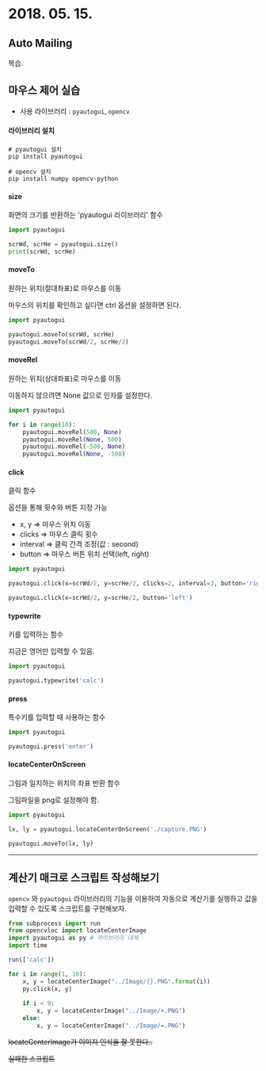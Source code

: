 # 2018. 05. 15.

## Auto Mailing

복습.

## 마우스 제어 실습

* 사용 라이브러리 : `pyautogui`, `opencv`

#### 라이브러리 설치

```
# pyautogui 설치
pip install pyautogui

# opencv 설치
pip install numpy opencv-python
```

#### size

화면의 크기를 반환하는 'pyautogui 라이브러리' 함수

```python
import pyautogui

scrWd, scrHe = pyautogui.size()
print(scrWd, scrHe)
```

#### moveTo

원하는 위치(절대좌표)로 마우스를 이동

마우스의 위치를 확인하고 싶다면 ctrl 옵션을 설정하면 된다.

```python
import pyautogui

pyautogui.moveTo(scrWd, scrHe)
pyautogui.moveTo(scrWd/2, scrHe/2)
```

#### moveRel

원하는 위치(상대좌표)로 마우스를 이동

이동하지 않으려면 None 값으로 인자를 설정한다.

```python
import pyautogui

for i in range(10):
    pyautogui.moveRel(500, None)
    pyautogui.moveRel(None, 500)
    pyautogui.moveRel(-500, None)
    pyautogui.moveRel(None, -500)
```

#### click

클릭 함수

옵션을 통해 횟수와 버튼 지정 가능

* x, y => 마우스 위치 이동
* clicks => 마우스 클릭 횟수
* interval => 클릭 간격 조정(값 : second)
* button => 마우스 버튼 위치 선택(left, right)

```python
import pyautogui

pyautogui.click(x=scrWd/2, y=scrHe/2, clicks=2, interval=3, button='right')

pyautogui.click(x=scrWd/2, y=scrHe/2, button='left')
```

#### typewrite

키를 입력하는 함수

지금은 영어만 입력할 수 있음.

```python
import pyautogui

pyautogui.typewrite('calc')
```

#### press

특수키를 입력할 때 사용하는 함수

```python
import pyautogui

pyautogui.press('enter')
```

#### locateCenterOnScreen

그림과 일치하는 위치의 좌표 반환 함수

그림파일을 png로 설정해야 함.

```python
import pyautogui

lx, ly = pyautogui.locateCenterOnScreen('./capture.PNG')

pyautogui.moveTo(lx, ly)
```

---

## 계산기 매크로 스크립트 작성해보기

`opencv` 와 `pyautogui` 라이브러리의 기능을 이용하여 자동으로 계산기를 실행하고 값을 입력할 수 있도록 스크립트를 구현해보자.

```python
from subprocess import run
from opencvloc import locateCenterImage
import pyautogui as py # 라이브러리 대체
import time

run(['calc'])

for i in range(1, 10):
    x, y = locateCenterImage("../Image/{}.PNG".format(i))
    py.click(x, y)
    
    if i < 9:
        x, y = locateCenterImage("../Image/+.PNG")
    else:
        x, y = locateCenterImage("../Image/=.PNG")
```

~~locateCenterImage가 이미지 인식을 잘 못한다..~~

~~실패한 스크립트~~